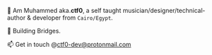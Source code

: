 👋 Am Muhammed aka.**ctf0**, a self taught musician/designer/technical-author & developer from `Cairo/Egypt`.

🌱 Building Bridges.

📫 Get in touch @ctf0-dev@protonmail.com

<!---
ctf0/ctf0 is a ✨ special ✨ repository because its `README.md` (this file) appears on your GitHub profile.
You can click the Preview link to take a look at your changes.
--->
